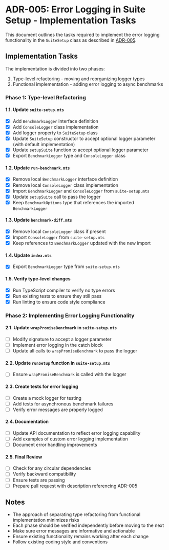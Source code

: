 # ADR-005: Error Logging in Suite Setup - Implementation Tasks

This document outlines the tasks required to implement the error logging functionality in the `SuiteSetup` class as described in [ADR-005](./adr-005-error-logging-in-suite-setup.en.md).

## Implementation Tasks

The implementation is divided into two phases:
1. Type-level refactoring - moving and reorganizing logger types
2. Functional implementation - adding error logging to async benchmarks

### Phase 1: Type-level Refactoring

#### 1.1. Update `suite-setup.mts`

- [x] Add `BenchmarkLogger` interface definition
- [x] Add `ConsoleLogger` class implementation
- [x] Add logger property to `SuiteSetup` class
- [x] Update `SuiteSetup` constructor to accept optional logger parameter (with default implementation)
- [x] Update `setupSuite` function to accept optional logger parameter
- [x] Export `BenchmarkLogger` type and `ConsoleLogger` class

#### 1.2. Update `run-benchmark.mts`

- [x] Remove local `BenchmarkLogger` interface definition
- [x] Remove local `ConsoleLogger` class implementation
- [x] Import `BenchmarkLogger` and `ConsoleLogger` from `suite-setup.mts`
- [x] Update `setupSuite` call to pass the logger
- [x] Keep `BenchmarkOptions` type that references the imported `BenchmarkLogger`

#### 1.3. Update `benchmark-diff.mts`

- [x] Remove local `ConsoleLogger` class if present
- [x] Import `ConsoleLogger` from `suite-setup.mts`
- [x] Keep references to `BenchmarkLogger` updated with the new import

#### 1.4. Update `index.mts`

- [x] Export `BenchmarkLogger` type from `suite-setup.mts`

#### 1.5. Verify type-level changes

- [x] Run TypeScript compiler to verify no type errors
- [x] Run existing tests to ensure they still pass
- [x] Run linting to ensure code style compliance

### Phase 2: Implementing Error Logging Functionality

#### 2.1. Update `wrapPromiseBenchmark` in `suite-setup.mts`

- [ ] Modify signature to accept a logger parameter
- [ ] Implement error logging in the catch block
- [ ] Update all calls to `wrapPromiseBenchmark` to pass the logger

#### 2.2. Update `runSetup` function in `suite-setup.mts`

- [ ] Ensure `wrapPromiseBenchmark` is called with the logger

#### 2.3. Create tests for error logging

- [ ] Create a mock logger for testing
- [ ] Add tests for asynchronous benchmark failures
- [ ] Verify error messages are properly logged

#### 2.4. Documentation

- [ ] Update API documentation to reflect error logging capability
- [ ] Add examples of custom error logging implementation
- [ ] Document error handling improvements

#### 2.5. Final Review

- [ ] Check for any circular dependencies
- [ ] Verify backward compatibility
- [ ] Ensure tests are passing
- [ ] Prepare pull request with description referencing ADR-005

## Notes

- The approach of separating type refactoring from functional implementation minimizes risks
- Each phase should be verified independently before moving to the next
- Make sure error messages are informative and actionable
- Ensure existing functionality remains working after each change
- Follow existing coding style and conventions
